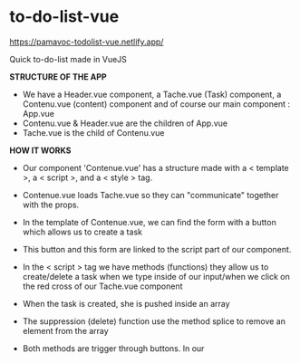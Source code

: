 # to-do-list-vue
 
https://pamavoc-todolist-vue.netlify.app/


Quick to-do-list made in VueJS 

<b>STRUCTURE OF THE APP</b>

- We have a Header.vue component, a Tache.vue (Task) component, a Contenu.vue (content) component and of course our main component : App.vue
- Contenu.vue & Header.vue are the children of App.vue
- Tache.vue is the child of Contenu.vue

<b>HOW IT WORKS</b>

- Our component 'Contenue.vue' has a structure made with a < template >, a < script >, and a < style > tag.
 
- Contenue.vue loads Tache.vue so they can "communicate" together with the props.

- In the template of Contenue.vue, we can find the form with a button which allows us to create a task 

- This button and this form are linked to the script part of our component.

- In the < script > tag we have methods (functions) they allow us to create/delete a task when we type inside of our input/when we click on the red cross of our Tache.vue component
 
- When the task is created, she is pushed inside an array

- The suppression (delete) function use the method splice to remove an element from the array

- Both methods are trigger through buttons. In our <template> we bind the method with a v-on:click=""
 
- To display the task, we linked our array with a v-for loop on the < li > so we can iterate on it. 

- Each time a new value is added inside our input, it will be added to the array and then shown in a < li >

 - To delete, a button is trigger on Tache.vue. This button take a v-on:click="suppression". "suppression" is a props sent to the parent, so the method is recognized when we click on the button.
 
 - In Contenue.vue, we have a v-bind:suppression="suppression" to link the props of Tache.vue to Component.vue so when we click on the redcross, the task is suppressed.
 
THAT'S ALL ;)


## Project setup
```
npm install
```

### Compiles and hot-reloads for development
```
npm run serve
```

### Compiles and minifies for production
```
npm run build
```

### Lints and fixes files
```
npm run lint
```

### Customize configuration
See [Configuration Reference](https://cli.vuejs.org/config/).

